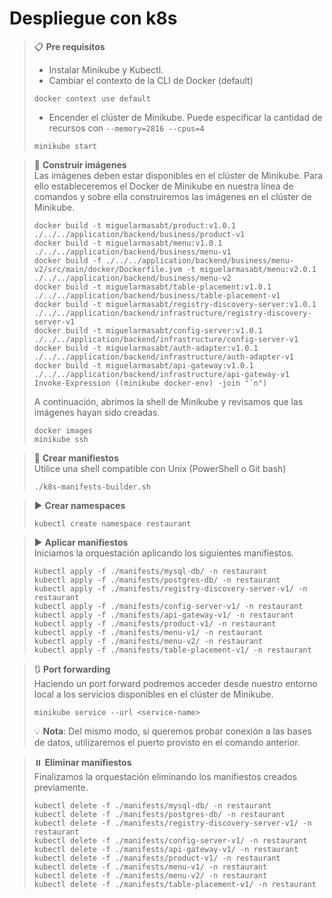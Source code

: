 # Despliegue con k8s

> 📋 **Pre requisitos**
> - Instalar Minikube y Kubectl.
> - Cambiar el contexto de la CLI de Docker (default)
> ```shell script
> docker context use default
> ```
> - Encender el clúster de Minikube. Puede especificar la cantidad de recursos con `--memory=2816 --cpus=4`
> ```shell script
> minikube start
> ```

> 🔨 **Construir imágenes**
> <br>Las imágenes deben estar disponibles en el clúster de Minikube. Para ello estableceremos el Docker de Minikube en
> nuestra línea de comandos y sobre ella construiremos las imágenes en el clúster de Minikube.
> ```shell script 
> docker build -t miguelarmasabt/product:v1.0.1 ./../../application/backend/business/product-v1
> docker build -t miguelarmasabt/menu:v1.0.1 ./../../application/backend/business/menu-v1
> docker build -f ./../../application/backend/business/menu-v2/src/main/docker/Dockerfile.jvm -t miguelarmasabt/menu:v2.0.1 ./../../application/backend/business/menu-v2
> docker build -t miguelarmasabt/table-placement:v1.0.1 ./../../application/backend/business/table-placement-v1
> docker build -t miguelarmasabt/registry-discovery-server:v1.0.1 ./../../application/backend/infrastructure/registry-discovery-server-v1
> docker build -t miguelarmasabt/config-server:v1.0.1 ./../../application/backend/infrastructure/config-server-v1
> docker build -t miguelarmasabt/auth-adapter:v1.0.1 ./../../application/backend/infrastructure/auth-adapter-v1
> docker build -t miguelarmasabt/api-gateway:v1.0.1 ./../../application/backend/infrastructure/api-gateway-v1
> Invoke-Expression ((minikube docker-env) -join "`n")
> ```
> A continuación, abrimos la shell de Minikube y revisamos que las imágenes hayan sido creadas.
> ```shell script
> docker images
> minikube ssh
> ```

> 🔧 **Crear manifiestos**
> <br>Utilice una shell compatible con Unix (PowerShell o Git bash)
> ```shell script
> ./k8s-manifests-builder.sh
> ```

> ▶️ **Crear namespaces**
> ```shell script 
> kubectl create namespace restaurant
> ```

> ▶️ **Aplicar manifiestos**
> <br> Iniciamos la orquestación aplicando los siguientes manifiestos.
> ```shell script 
> kubectl apply -f ./manifests/mysql-db/ -n restaurant
> kubectl apply -f ./manifests/postgres-db/ -n restaurant
> kubectl apply -f ./manifests/registry-discovery-server-v1/ -n restaurant
> kubectl apply -f ./manifests/config-server-v1/ -n restaurant
> kubectl apply -f ./manifests/api-gateway-v1/ -n restaurant
> kubectl apply -f ./manifests/product-v1/ -n restaurant
> kubectl apply -f ./manifests/menu-v1/ -n restaurant
> kubectl apply -f ./manifests/menu-v2/ -n restaurant
> kubectl apply -f ./manifests/table-placement-v1/ -n restaurant
> ```

> 🔃 **Port forwarding**
> <br> Haciendo un port forward podremos acceder desde nuestro entorno local a los servicios disponibles en el clúster de Minikube.
> ```shell script 
> minikube service --url <service-name>
> ```
> 💡 **Nota**: Del mismo modo, si queremos probar conexión a las bases de datos, utilizaremos el puerto provisto en el comando anterior.

> ⏸️ **Eliminar manifiestos**
> <br> Finalizamos la orquestación eliminando los manifiestos creados previamente.
>  ```shell script 
> kubectl delete -f ./manifests/mysql-db/ -n restaurant
> kubectl delete -f ./manifests/postgres-db/ -n restaurant
> kubectl delete -f ./manifests/registry-discovery-server-v1/ -n restaurant
> kubectl delete -f ./manifests/config-server-v1/ -n restaurant
> kubectl delete -f ./manifests/api-gateway-v1/ -n restaurant
> kubectl delete -f ./manifests/product-v1/ -n restaurant
> kubectl delete -f ./manifests/menu-v1/ -n restaurant
> kubectl delete -f ./manifests/menu-v2/ -n restaurant
> kubectl delete -f ./manifests/table-placement-v1/ -n restaurant
> ```

